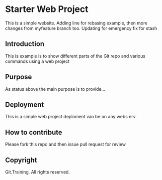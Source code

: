 # Starter Web Project

This is a simple website. Adding line for rebasing example, then more changes from myfeature branch too. Updating for emergency fix for stash

## Introduction

This is example is to show different parts of the Git repo and various commands using a web project

## Purpose

As status above the main purpose is to provide...

## Deployment

This is a simple web project deploment van be on any webs erv.

## How to contribute

Please fork this repo and then issue pull request for review

## Copyright

Git.Training. All rights reserved.